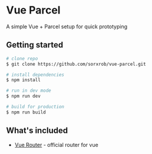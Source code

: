 # Vue Parcel

A simple Vue + Parcel setup for quick prototyping

## Getting started

```bash
# clone repo
$ git clone https://github.com/sorxrob/vue-parcel.git

# install dependencies
$ npm install

# run in dev mode
$ npm run dev

# build for production
$ npm run build
```

## What's included

- [Vue Router](https://router.vuejs.org) - official router for vue
